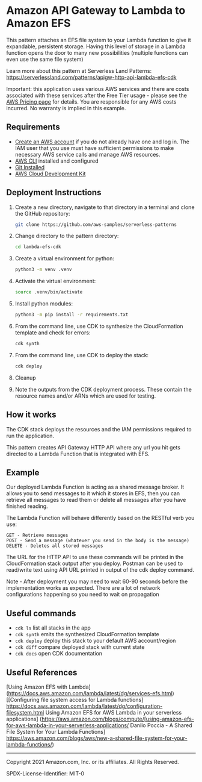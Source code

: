 # Amazon API Gateway to Lambda to Amazon EFS

This pattern attaches an EFS file system to your Lambda function to give it expandable, persistent storage. Having this level of storage in a Lambda function opens the door to many new possibilities (multiple functions can even use the same file system)

Learn more about this pattern at Serverless Land Patterns: https://serverlessland.com/patterns/apigw-http-api-lambda-efs-cdk

Important: this application uses various AWS services and there are costs associated with these services after the Free Tier usage - please see the [AWS Pricing page](https://aws.amazon.com/pricing/) for details. You are responsible for any AWS costs incurred. No warranty is implied in this example.

## Requirements

* [Create an AWS account](https://portal.aws.amazon.com/gp/aws/developer/registration/index.html) if you do not already have one and log in. The IAM user that you use must have sufficient permissions to make necessary AWS service calls and manage AWS resources.
* [AWS CLI](https://docs.aws.amazon.com/cli/latest/userguide/install-cliv2.html) installed and configured
* [Git Installed](https://git-scm.com/book/en/v2/Getting-Started-Installing-Git)
* [AWS Cloud Development Kit](https://docs.aws.amazon.com/cdk/latest/guide/getting_started.html)

## Deployment Instructions

1. Create a new directory, navigate to that directory in a terminal and clone the GitHub repository:
    ```bash 
    git clone https://github.com/aws-samples/serverless-patterns
    ```
1. Change directory to the pattern directory:
    ```bash
    cd lambda-efs-cdk
    ```
1. Create a virtual environment for python:
    ```bash
    python3 -m venv .venv
    ```
1. Activate the virtual environment:
    ```bash
    source .venv/bin/activate
    ```
1. Install python modules:
    ```bash
    python3 -m pip install -r requirements.txt
    ```
1. From the command line, use CDK to synthesize the CloudFormation template and check for errors:
    ```bash
    cdk synth
    ```
1. From the command line, use CDK to deploy the stack:
    ```bash
    cdk deploy
    ```
1. Cleanup
    
1. Note the outputs from the CDK deployment process. These contain the resource names and/or ARNs which are used for testing.


## How it works

The CDK stack deploys the resources and the IAM permissions required to run the application.

This pattern creates API Gateway HTTP API where any url you hit gets directed to a Lambda Function that is integrated with EFS.

## Example 
Our deployed Lambda Function is acting as a shared message broker. It allows you to send messages to it which it stores in EFS, then you can retrieve all messages to read them or delete all messages after you have finished reading.

The Lambda Function will behave differently based on the RESTful verb you use:

    GET - Retrieve messages
    POST - Send a message (whatever you send in the body is the message)
    DELETE - Deletes all stored messages

The URL for the HTTP API to use these commands will be printed in the CloudFormation stack output after you deploy.
Postman can be used to read/write text using API URL printed in output of the cdk deploy command.

Note - After deployment you may need to wait 60-90 seconds before the implementation works as expected. There are a lot of network configurations happening so you need to wait on propagation


## Useful commands

 * `cdk ls`          list all stacks in the app
 * `cdk synth`       emits the synthesized CloudFormation template
 * `cdk deploy`      deploy this stack to your default AWS account/region
 * `cdk diff`        compare deployed stack with current state
 * `cdk docs`        open CDK documentation


## Useful References
[Using Amazon EFS with Lambda] (https://docs.aws.amazon.com/lambda/latest/dg/services-efs.html)
[[Configuring file system access for Lambda functions] https://docs.aws.amazon.com/lambda/latest/dg/configuration-filesystem.html
Using Amazon EFS for AWS Lambda in your serverless applications] (https://aws.amazon.com/blogs/compute/[using-amazon-efs-for-aws-lambda-in-your-serverless-applications/
Danilo Poccia - A Shared File System for Your Lambda Functions] https://aws.amazon.com/blogs/aws/new-a-shared-file-system-for-your-lambda-functions/)

----
Copyright 2021 Amazon.com, Inc. or its affiliates. All Rights Reserved.

SPDX-License-Identifier: MIT-0
